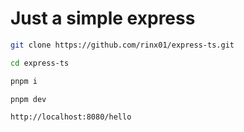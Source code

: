 # Just a simple express

```sh
git clone https://github.com/rinx01/express-ts.git

cd express-ts

pnpm i

pnpm dev
```

```
http://localhost:8080/hello
```
